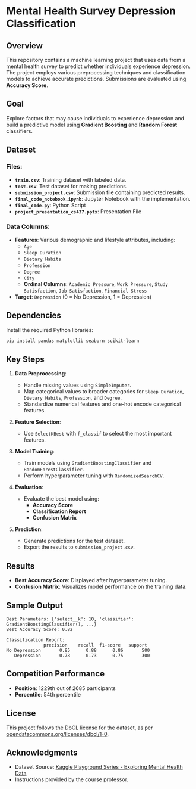 # Mental Health Survey Depression Classification

## Overview

This repository contains a machine learning project that uses data from a mental health survey to predict whether individuals experience depression. The project employs various preprocessing techniques and classification models to achieve accurate predictions. Submissions are evaluated using **Accuracy Score**.

## Goal

Explore factors that may cause individuals to experience depression and build a predictive model using **Gradient Boosting** and **Random Forest** classifiers.

## Dataset

### Files:
- **`train.csv`**: Training dataset with labeled data.
- **`test.csv`**: Test dataset for making predictions.
- **`submission_project.csv`**: Submission file containing predicted results.
- **`final_code_notebook.ipynb`**: Jupyter Notebook with the implementation.
- **`final_code.py`**: Python Script
- **`project_presentation_cs437.pptx`**: Presentation File


### Data Columns:
- **Features**: Various demographic and lifestyle attributes, including:
  - `Age`
  - `Sleep Duration`
  - `Dietary Habits`
  - `Profession`
  - `Degree`
  - `City`
  - **Ordinal Columns**: `Academic Pressure`, `Work Pressure`, `Study Satisfaction`, `Job Satisfaction`, `Financial Stress`
- **Target**: `Depression` (0 = No Depression, 1 = Depression)

## Dependencies

Install the required Python libraries:

```bash
pip install pandas matplotlib seaborn scikit-learn
```

## Key Steps

1. **Data Preprocessing**:
   - Handle missing values using `SimpleImputer`.
   - Map categorical values to broader categories for `Sleep Duration`, `Dietary Habits`, `Profession`, and `Degree`.
   - Standardize numerical features and one-hot encode categorical features.

2. **Feature Selection**:
   - Use `SelectKBest` with `f_classif` to select the most important features.

3. **Model Training**:
   - Train models using `GradientBoostingClassifier` and `RandomForestClassifier`.
   - Perform hyperparameter tuning with `RandomizedSearchCV`.

4. **Evaluation**:
   - Evaluate the best model using:
     - **Accuracy Score**
     - **Classification Report**
     - **Confusion Matrix**

5. **Prediction**:
   - Generate predictions for the test dataset.
   - Export the results to `submission_project.csv`.

## Results

- **Best Accuracy Score**: Displayed after hyperparameter tuning.
- **Confusion Matrix**: Visualizes model performance on the training data.

## Sample Output

```
Best Parameters: {'select__k': 10, 'classifier': GradientBoostingClassifier(), ...}
Best Accuracy Score: 0.82

Classification Report:
              precision    recall  f1-score   support
No Depression       0.85      0.88      0.86       500
   Depression       0.78      0.73      0.75       300
```

## Competition Performance
- **Position**: 1229th out of 2685 participants
- **Percentile**: 54th percentile

## License
This project follows the DbCL license for the dataset, as per [opendatacommons.org/licenses/dbcl/1-0](https://opendatacommons.org/licenses/dbcl/1-0).

## Acknowledgments
- Dataset Source: [Kaggle Playground Series - Exploring Mental Health Data](https://www.kaggle.com/competitions/playground-series-s4e11)
- Instructions provided by the course professor.

